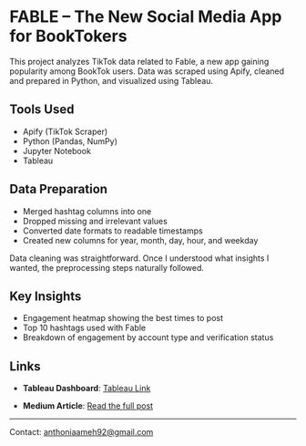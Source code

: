 # FABLE – The New Social Media App for BookTokers

This project analyzes TikTok data related to Fable, a new app gaining popularity among BookTok users. Data was scraped using Apify, cleaned and prepared in Python, and visualized using Tableau.

## Tools Used
- Apify (TikTok Scraper)
- Python (Pandas, NumPy)
- Jupyter Notebook
- Tableau

## Data Preparation
- Merged hashtag columns into one
- Dropped missing and irrelevant values
- Converted date formats to readable timestamps
- Created new columns for year, month, day, hour, and weekday

Data cleaning was straightforward. Once I understood what insights I wanted, the preprocessing steps naturally followed.

## Key Insights
- Engagement heatmap showing the best times to post
- Top 10 hashtags used with Fable
- Breakdown of engagement by account type and verification status


## Links
- **Tableau Dashboard**:  [Tableau Link](https://public.tableau.com/views/Fable_17479468375330/Dashboard1?:language=en-GB&:sid=&:redirect=auth&:display_count=n&:origin=viz_share_link)

- **Medium Article**: [Read the full post](https://medium.com/@anthoniaameh92/fable-the-new-social-media-app-for-booktokers-8094fd2e5f9b)
---

Contact: anthoniaameh92@gmail.com
